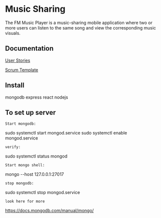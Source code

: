 # Music Sharing
The FM Music Player is a music-sharing mobile application where two or more users can listen to the same song and view the corresponding music visuals. 

## Documentation
[User Stories](https://docs.google.com/document/d/1wzlLbw7m6ggItiiTl4VYiQNSGIIzgpAHu4oyI8SCSow/edit?usp=sharing)

[Scrum Template](https://docs.google.com/spreadsheets/d/1nhRw-kVF4KX5-mIonh-vHwY4g8o0PF9JAonYF4kTRXc/edit?usp=sharing)

## Install 
mongodb
express
react
nodejs

## To set up server
	Start mongodb:

sudo systemctl start mongod.service
sudo systemctl enable mongod.service

	verify:
sudo systemctl status mongod

	Start mongo shell:

mongo --host 127.0.0.1:27017


	stop mongodb:
sudo systemctl stop mongod.service

	look here for more 
https://docs.mongodb.com/manual/mongo/
